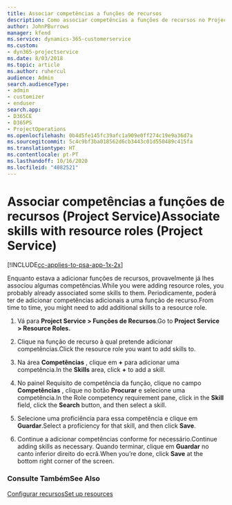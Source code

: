 ```yaml
---
title: Associar competências a funções de recursos
description: Como associar competências a funções de recursos no Project Service
author: JohnPBurrows
manager: kfend
ms.service: dynamics-365-customerservice
ms.custom:
- dyn365-projectservice
ms.date: 8/03/2018
ms.topic: article
ms.author: ruhercul
audience: Admin
search.audienceType:
- admin
- customizer
- enduser
search.app:
- D365CE
- D365PS
- ProjectOperations
ms.openlocfilehash: 0b4d5fe145fc39afc1a909e0ff274c19e9a36d7a
ms.sourcegitcommit: 5c4c9bf3ba018562d6cb3443c01d550489c415fa
ms.translationtype: HT
ms.contentlocale: pt-PT
ms.lasthandoff: 10/16/2020
ms.locfileid: "4082521"
---
```

# <a name="associate-skills-with-resource-roles-project-service"></a><span data-ttu-id="2e760-103">Associar competências a funções de recursos (Project Service)</span><span class="sxs-lookup"><span data-stu-id="2e760-103">Associate skills with resource roles (Project Service)</span></span>

[!INCLUDE[cc-applies-to-psa-app-1x-2x](../includes/cc-applies-to-psa-app-1x-2x.md)]

<span data-ttu-id="2e760-104">Enquanto estava a adicionar funções de recursos, provavelmente já lhes associou algumas competências.</span><span class="sxs-lookup"><span data-stu-id="2e760-104">While you were adding resource roles, you probably already associated some skills to them.</span></span> <span data-ttu-id="2e760-105">Periodicamente, poderá ter de adicionar competências adicionais a uma função de recurso.</span><span class="sxs-lookup"><span data-stu-id="2e760-105">From time to time, you might need to add additional skills to a resource role.</span></span>  
  
1.  <span data-ttu-id="2e760-106">Vá para **Project Service > Funções de Recursos**.</span><span class="sxs-lookup"><span data-stu-id="2e760-106">Go to **Project Service > Resource Roles.**</span></span>  
  
2.  <span data-ttu-id="2e760-107">Clique na função de recurso à qual pretende adicionar competências.</span><span class="sxs-lookup"><span data-stu-id="2e760-107">Click the resource role you want to add skills to.</span></span>  
  
3.  <span data-ttu-id="2e760-108">Na área **Competências** , clique em **+** para adicionar uma competência.</span><span class="sxs-lookup"><span data-stu-id="2e760-108">In the **Skills** area, click **+** to add a skill.</span></span>  
  
4.  <span data-ttu-id="2e760-109">No painel Requisito de competência da função, clique no campo **Competências** , clique no botão **Procurar** e selecione uma competência.</span><span class="sxs-lookup"><span data-stu-id="2e760-109">In the Role competency requirement pane, click in the **Skill** field, click the **Search** button,  and then select a skill.</span></span>  
  
5.  <span data-ttu-id="2e760-110">Selecione uma proficiência para essa competência e clique em **Guardar**.</span><span class="sxs-lookup"><span data-stu-id="2e760-110">Select a proficiency for that skill, and then click **Save**.</span></span>  
  
6.  <span data-ttu-id="2e760-111">Continue a adicionar competências conforme for necessário.</span><span class="sxs-lookup"><span data-stu-id="2e760-111">Continue adding skills as necessary.</span></span> <span data-ttu-id="2e760-112">Quando terminar, clique em **Guardar** no canto inferior direito do ecrã.</span><span class="sxs-lookup"><span data-stu-id="2e760-112">When you’re done, click **Save** at the bottom right corner of the screen.</span></span>  
  
### <a name="see-also"></a><span data-ttu-id="2e760-113">Consulte Também</span><span class="sxs-lookup"><span data-stu-id="2e760-113">See Also</span></span>  
 [<span data-ttu-id="2e760-114">Configurar recursos</span><span class="sxs-lookup"><span data-stu-id="2e760-114">Set up resources</span></span>](../psa/set-up-resources.md)
